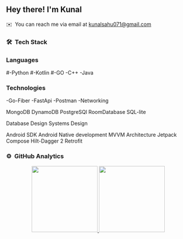<h2>Hey there! I'm Kunal</h2>

✉️ &nbsp;You can reach me via email at kunalsahu071@gmail.com



### 🛠 &nbsp;Tech Stack

### Languages

#-Python
#-Kotlin
#-GO
-C++
-Java

### Technologies

-Go-Fiber
-FastApi
-Postman
-Networking


MongoDB
DynamoDB
PostgreSQl
RoomDatabase
SQL-lite

Database Design
Systems Design

Android SDK
Android Native development
MVVM Architecture
Jetpack Compose
Hilt-Dagger 2 
Retrofit


### ⚙️ &nbsp;GitHub Analytics

<p align="center">
<a href="https://github.com/vky342">
  <img height="180em" src="https://github-readme-stats-eight-theta.vercel.app/api?username=vky342&show_icons=true&theme=algolia&include_all_commits=true&count_private=true"/>
  <img height="180em" src="https://github-readme-stats-eight-theta.vercel.app/api/top-langs/?username=vky342&layout=compact&langs_count=8&theme=algolia"/>
</a>
</p>
